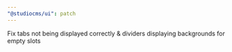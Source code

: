 ```yaml
---
"@studiocms/ui": patch
---
```


Fix tabs not being displayed correctly & dividers displaying backgrounds for empty slots

